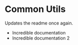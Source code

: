 # Common Utils

Updates the readme once again.

- Incredible documentation
- Incredible documentation 2
